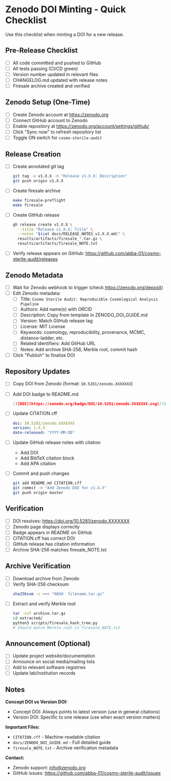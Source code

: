 # Zenodo DOI Minting - Quick Checklist

Use this checklist when minting a DOI for a new release.

## Pre-Release Checklist

- [ ] All code committed and pushed to GitHub
- [ ] All tests passing (CI/CD green)
- [ ] Version number updated in relevant files
- [ ] CHANGELOG.md updated with release notes
- [ ] Firesale archive created and verified

## Zenodo Setup (One-Time)

- [ ] Create Zenodo account at https://zenodo.org
- [ ] Connect GitHub account to Zenodo
- [ ] Enable repository at https://zenodo.org/account/settings/github/
- [ ] Click "Sync now" to refresh repository list
- [ ] Toggle ON switch for `cosmo-sterile-audit`

## Release Creation

- [ ] Create annotated git tag
  ```bash
  git tag -a v1.X.X -m "Release v1.X.X: Description"
  git push origin v1.X.X
  ```

- [ ] Create firesale archive
  ```bash
  make firesale-preflight
  make firesale
  ```

- [ ] Create GitHub release
  ```bash
  gh release create v1.X.X \
    --title "Release v1.X.X: Title" \
    --notes "$(cat docs/RELEASE_NOTES_v1.X.X.md)" \
    results/artifacts/firesale_*.tar.gz \
    results/artifacts/firesale_NOTE.txt
  ```

- [ ] Verify release appears on GitHub: https://github.com/abba-01/cosmo-sterile-audit/releases

## Zenodo Metadata

- [ ] Wait for Zenodo webhook to trigger (check https://zenodo.org/deposit)
- [ ] Edit Zenodo metadata:
  - [ ] Title: `Cosmo Sterile Audit: Reproducible Cosmological Analysis Pipeline`
  - [ ] Authors: Add name(s) with ORCID
  - [ ] Description: Copy from template in ZENODO_DOI_GUIDE.md
  - [ ] Version: Match GitHub release tag
  - [ ] License: MIT License
  - [ ] Keywords: cosmology, reproducibility, provenance, MCMC, distance-ladder, etc.
  - [ ] Related identifiers: Add GitHub URL
  - [ ] Notes: Add archive SHA-256, Merkle root, commit hash
- [ ] Click "Publish" to finalize DOI

## Repository Updates

- [ ] Copy DOI from Zenodo (format: `10.5281/zenodo.XXXXXXX`)

- [ ] Add DOI badge to README.md
  ```markdown
  [![DOI](https://zenodo.org/badge/DOI/10.5281/zenodo.XXXXXXX.svg)](https://doi.org/10.5281/zenodo.XXXXXXX)
  ```

- [ ] Update CITATION.cff
  ```yaml
  doi: 10.5281/zenodo.XXXXXXX
  version: 1.X.X
  date-released: "YYYY-MM-DD"
  ```

- [ ] Update GitHub release notes with citation
  - Add DOI
  - Add BibTeX citation block
  - Add APA citation

- [ ] Commit and push changes
  ```bash
  git add README.md CITATION.cff
  git commit -m "Add Zenodo DOI for v1.X.X"
  git push origin master
  ```

## Verification

- [ ] DOI resolves: https://doi.org/10.5281/zenodo.XXXXXXX
- [ ] Zenodo page displays correctly
- [ ] Badge appears in README on GitHub
- [ ] CITATION.cff has correct DOI
- [ ] GitHub release has citation information
- [ ] Archive SHA-256 matches firesale_NOTE.txt

## Archive Verification

- [ ] Download archive from Zenodo
- [ ] Verify SHA-256 checksum
  ```bash
  sha256sum -c <<< "HASH  filename.tar.gz"
  ```
- [ ] Extract and verify Merkle root
  ```bash
  tar -xzf archive.tar.gz
  cd extracted/
  python3 scripts/firesale_hash_tree.py
  # Should match Merkle root in firesale_NOTE.txt
  ```

## Announcement (Optional)

- [ ] Update project website/documentation
- [ ] Announce on social media/mailing lists
- [ ] Add to relevant software registries
- [ ] Update lab/institution records

## Notes

**Concept DOI vs Version DOI:**
- Concept DOI: Always points to latest version (use in general citations)
- Version DOI: Specific to one release (use when exact version matters)

**Important Files:**
- `CITATION.cff` - Machine-readable citation
- `docs/ZENODO_DOI_GUIDE.md` - Full detailed guide
- `firesale_NOTE.txt` - Archive verification metadata

**Contact:**
- Zenodo support: info@zenodo.org
- GitHub issues: https://github.com/abba-01/cosmo-sterile-audit/issues
